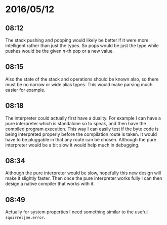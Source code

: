 # 2016/05/12

## 08:12

The stack pushing and popping would likely be better if it were more
intelligent rather than just the types. So pops would be just the type while
pushes would be the given _n_-th pop or a new value.

## 08:15

Also the state of the stack and operations should be known also, so there must
be no narrow or wide alias types. This would make parsing much easier for
example.

## 08:18

The interpreter could actually first have a duality. For example I can have a
pure interpreter which is standalone so to speak, and then have the compiled
program execution. This way I can easily test if the byte code is being
interpreted properly before the compilation route is taken. It would have to
be pluggable in that any route can be chosen. Although the pure interpreter
would be a bit slow it would help much in debugging.

## 08:34

Although the pure interpreter would be slow, hopefully this new design will
make it slightly faster. Then once the pure interpreter works fully I can then
design a native compiler that works with it.

## 08:49

Actually for system properties I need something similar to the useful
`squirreljme.error`.

